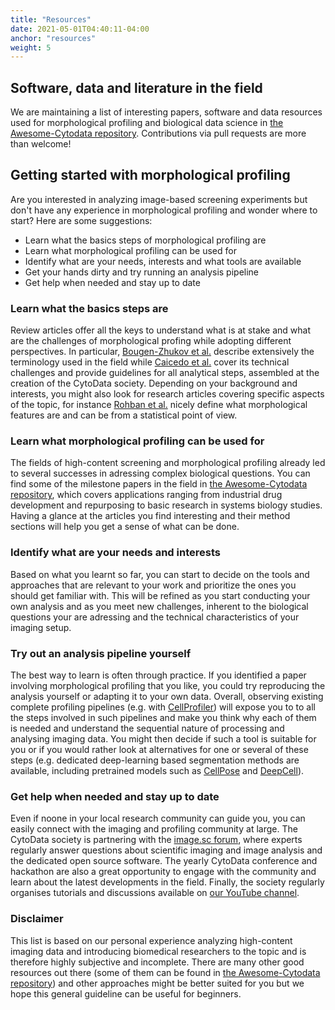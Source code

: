 ```yaml
---
title: "Resources"
date: 2021-05-01T04:40:11-04:00
anchor: "resources"
weight: 5
---
```



##  Software, data and literature in the field
We are maintaining a list of interesting papers, software and data resources used for morphological profiling and biological data science in [the Awesome-Cytodata repository](https://github.com/cytodata/awesome-cytodata). Contributions via pull requests are more than welcome!

## Getting started with morphological profiling

Are you interested in analyzing image-based screening experiments but don't have any experience in morphological profiling and wonder where to start? Here are some suggestions:

* Learn what the basics steps of morphological profiling are
* Learn what morphological profiling can be used for
* Identify what are your needs, interests and what tools are available
* Get your hands dirty and try running an analysis pipeline
* Get help when needed and stay up to date

### Learn what the basics steps are

Review articles offer all the keys to understand what is at stake and what are the challenges of morphological profing while adopting different perspectives. In particular, [Bougen-Zhukov et al.](https://doi.org/10.1002/cyto.a.22909) describe extensively the terminology used in the field while [Caicedo et al.](https://doi.org/10.1038/nmeth.4397) cover its technical challenges and provide guidelines for all analytical steps, assembled at the creation of the CytoData society. Depending on your background and interests, you might also look for research articles covering specific aspects of the topic, for instance [Rohban et al.](http://doi.org/10.1038/s41467-019-10154-8) nicely define what morphological features are and can be from a statistical point of view.

### Learn what morphological profiling can be used for

The fields of high-content screening and morphological profiling already led to several successes in adressing complex biological questions. You can find some of the milestone papers in the field in [the Awesome-Cytodata repository](https://github.com/cytodata/awesome-cytodata), which covers applications ranging from industrial drug development and repurposing to basic research in systems biology studies. Having a glance at the articles you find interesting and their method sections will help you get a sense of what can be done.

### Identify what are your needs and interests

Based on what you learnt so far, you can start to decide on the tools and approaches that are relevant to your work and prioritize the ones you should get familiar with. This will be refined as you start conducting your own analysis and as you meet new challenges, inherent to the biological questions your are adressing and the technical characteristics of your imaging setup.

### Try out an analysis pipeline yourself

The best way to learn is often through practice. If you identified a paper involving morphological profiling that you like, you could try reproducing the analysis yourself or adapting it to your own data. Overall, observing existing complete profiling pipelines (e.g. with [CellProfiler](https://cellprofiler.org/)) will expose you to to all the steps involved in such pipelines and make you think why each of them is needed and understand the sequential nature of processing and analysing imaging data. You might then decide if such a tool is suitable for you or if you would rather look at alternatives for one or several of these steps (e.g. dedicated deep-learning based segmentation methods are available, including pretrained models such as [CellPose](https://github.com/MouseLand/cellpose) and [DeepCell](https://github.com/vanvalenlab/intro-to-deepcell)).


### Get help when needed and stay up to date

Even if noone in your local research community can guide you, you can easily connect with the imaging and profiling community at large. The CytoData society is partnering with the [image.sc forum](https://forum.image.sc/), where experts regularly answer questions about scientific imaging and image analysis and the dedicated open source software. The yearly CytoData conference and hackathon are also a great opportunity to engage with the community and learn about the latest developments in the field. Finally, the society regularly organises tutorials and discussions available on [our YouTube channel](https://www.youtube.com/channel/UCdzwWEyM0OVOpuX_0Ci_DuQ). 

### Disclaimer 

This list is based on our personal experience analyzing high-content imaging data and introducing biomedical researchers to the topic and is therefore highly subjective and incomplete. There are many other good resources out there (some of them can be found in [the Awesome-Cytodata repository](https://github.com/cytodata/awesome-cytodata)) and other approaches might be better suited for you but we hope this general guideline can be useful for beginners.
